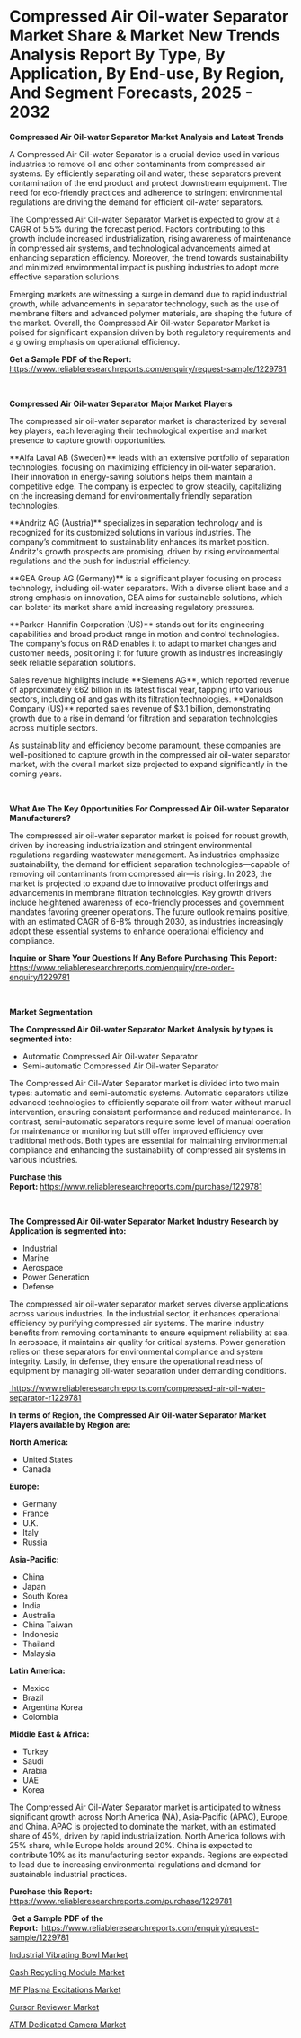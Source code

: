 <p><h1>Compressed Air Oil-water Separator Market Share & Market New Trends Analysis Report By Type, By Application, By End-use, By Region, And Segment Forecasts, 2025 - 2032</h1></p><p><strong>Compressed Air Oil-water Separator Market Analysis and Latest Trends</strong></p>
<p><p>A Compressed Air Oil-water Separator is a crucial device used in various industries to remove oil and other contaminants from compressed air systems. By efficiently separating oil and water, these separators prevent contamination of the end product and protect downstream equipment. The need for eco-friendly practices and adherence to stringent environmental regulations are driving the demand for efficient oil-water separators.</p><p>The Compressed Air Oil-water Separator Market is expected to grow at a CAGR of 5.5% during the forecast period. Factors contributing to this growth include increased industrialization, rising awareness of maintenance in compressed air systems, and technological advancements aimed at enhancing separation efficiency. Moreover, the trend towards sustainability and minimized environmental impact is pushing industries to adopt more effective separation solutions.</p><p>Emerging markets are witnessing a surge in demand due to rapid industrial growth, while advancements in separator technology, such as the use of membrane filters and advanced polymer materials, are shaping the future of the market. Overall, the Compressed Air Oil-water Separator Market is poised for significant expansion driven by both regulatory requirements and a growing emphasis on operational efficiency.</p></p>
<p><strong>Get a Sample PDF of the Report:&nbsp;</strong> <a href="https://www.reliableresearchreports.com/enquiry/request-sample/1229781?utm_campaign=36&utm_medium=2&utm_source=Github&utm_content=ia&utm_term=12042025&utm_id=compressed-air-oil-water-separator">https://www.reliableresearchreports.com/enquiry/request-sample/1229781</a></p>
<p>&nbsp;</p>
<p><strong>Compressed Air Oil-water Separator Major Market Players</strong></p>
<p><p>The compressed air oil-water separator market is characterized by several key players, each leveraging their technological expertise and market presence to capture growth opportunities. </p><p>**Alfa Laval AB (Sweden)** leads with an extensive portfolio of separation technologies, focusing on maximizing efficiency in oil-water separation. Their innovation in energy-saving solutions helps them maintain a competitive edge. The company is expected to grow steadily, capitalizing on the increasing demand for environmentally friendly separation technologies.</p><p>**Andritz AG (Austria)** specializes in separation technology and is recognized for its customized solutions in various industries. The company’s commitment to sustainability enhances its market position. Andritz's growth prospects are promising, driven by rising environmental regulations and the push for industrial efficiency.</p><p>**GEA Group AG (Germany)** is a significant player focusing on process technology, including oil-water separators. With a diverse client base and a strong emphasis on innovation, GEA aims for sustainable solutions, which can bolster its market share amid increasing regulatory pressures.</p><p>**Parker-Hannifin Corporation (US)** stands out for its engineering capabilities and broad product range in motion and control technologies. The company’s focus on R&D enables it to adapt to market changes and customer needs, positioning it for future growth as industries increasingly seek reliable separation solutions.</p><p>Sales revenue highlights include **Siemens AG**, which reported revenue of approximately €62 billion in its latest fiscal year, tapping into various sectors, including oil and gas with its filtration technologies. **Donaldson Company (US)** reported sales revenue of $3.1 billion, demonstrating growth due to a rise in demand for filtration and separation technologies across multiple sectors.</p><p>As sustainability and efficiency become paramount, these companies are well-positioned to capture growth in the compressed air oil-water separator market, with the overall market size projected to expand significantly in the coming years.</p></p>
<p>&nbsp;</p>
<p><strong>What Are The Key Opportunities For Compressed Air Oil-water Separator Manufacturers?</strong></p>
<p><p>The compressed air oil-water separator market is poised for robust growth, driven by increasing industrialization and stringent environmental regulations regarding wastewater management. As industries emphasize sustainability, the demand for efficient separation technologies—capable of removing oil contaminants from compressed air—is rising. In 2023, the market is projected to expand due to innovative product offerings and advancements in membrane filtration technologies. Key growth drivers include heightened awareness of eco-friendly processes and government mandates favoring greener operations. The future outlook remains positive, with an estimated CAGR of 6-8% through 2030, as industries increasingly adopt these essential systems to enhance operational efficiency and compliance.</p></p>
<p><strong>Inquire or Share Your Questions If Any Before Purchasing This Report:</strong> <a href="https://www.reliableresearchreports.com/enquiry/pre-order-enquiry/1229781?utm_campaign=36&utm_medium=2&utm_source=Github&utm_content=ia&utm_term=12042025&utm_id=compressed-air-oil-water-separator">https://www.reliableresearchreports.com/enquiry/pre-order-enquiry/1229781</a></p>
<p>&nbsp;</p>
<p><strong>Market Segmentation</strong></p>
<p><strong>The Compressed Air Oil-water Separator Market Analysis by types is segmented into:</strong></p>
<p><ul><li>Automatic Compressed Air Oil-water Separator</li><li>Semi-automatic Compressed Air Oil-water Separator</li></ul></p>
<p><p>The Compressed Air Oil-Water Separator market is divided into two main types: automatic and semi-automatic systems. Automatic separators utilize advanced technologies to efficiently separate oil from water without manual intervention, ensuring consistent performance and reduced maintenance. In contrast, semi-automatic separators require some level of manual operation for maintenance or monitoring but still offer improved efficiency over traditional methods. Both types are essential for maintaining environmental compliance and enhancing the sustainability of compressed air systems in various industries.</p></p>
<p><strong>Purchase this Report:&nbsp;</strong><a href="https://www.reliableresearchreports.com/purchase/1229781?utm_campaign=36&utm_medium=2&utm_source=Github&utm_content=ia&utm_term=12042025&utm_id=compressed-air-oil-water-separator">https://www.reliableresearchreports.com/purchase/1229781</a></p>
<p>&nbsp;</p>
<p><strong>The Compressed Air Oil-water Separator Market Industry Research by Application is segmented into:</strong></p>
<p><ul><li>Industrial</li><li>Marine</li><li>Aerospace</li><li>Power Generation</li><li>Defense</li></ul></p>
<p><p>The compressed air oil-water separator market serves diverse applications across various industries. In the industrial sector, it enhances operational efficiency by purifying compressed air systems. The marine industry benefits from removing contaminants to ensure equipment reliability at sea. In aerospace, it maintains air quality for critical systems. Power generation relies on these separators for environmental compliance and system integrity. Lastly, in defense, they ensure the operational readiness of equipment by managing oil-water separation under demanding conditions.</p></p>
<p><a href="https://www.reliableresearchreports.com/compressed-air-oil-water-separator-r1229781?utm_campaign=36&utm_medium=2&utm_source=Github&utm_content=ia&utm_term=12042025&utm_id=compressed-air-oil-water-separator">&nbsp;https://www.reliableresearchreports.com/compressed-air-oil-water-separator-r1229781</a></p>
<p><strong>In terms of Region, the Compressed Air Oil-water Separator Market Players available by Region are:</strong></p>
<p>
    <p> <strong> North America: </strong>
        <ul>
            <li>United States</li>
            <li>Canada</li>
        </ul>
        </p> 
    <p> <strong> Europe: </strong>
        <ul>
            <li>Germany</li>
            <li>France</li>
            <li>U.K.</li>
            <li>Italy</li>
            <li>Russia</li>
        </ul>
        </p> 
    <p> <strong> Asia-Pacific: </strong>
        <ul>
            <li>China</li>
            <li>Japan</li>
            <li>South Korea</li>
            <li>India</li>
            <li>Australia</li>
            <li>China Taiwan</li>
            <li>Indonesia</li>
            <li>Thailand</li>
            <li>Malaysia</li>
        </ul>
        </p> 
    <p> <strong> Latin America: </strong>
        <ul>
            <li>Mexico</li>
            <li>Brazil</li>
            <li>Argentina Korea</li>
            <li>Colombia</li>
        </ul>
        </p> 
    <p> <strong> Middle East & Africa: </strong>
        <ul>
            <li>Turkey</li>
            <li>Saudi</li>
            <li>Arabia</li>
            <li>UAE</li>
            <li>Korea</li>
        </ul>
    </p>
    </p>
<p><p>The Compressed Air Oil-Water Separator market is anticipated to witness significant growth across North America (NA), Asia-Pacific (APAC), Europe, and China. APAC is projected to dominate the market, with an estimated share of 45%, driven by rapid industrialization. North America follows with 25% share, while Europe holds around 20%. China is expected to contribute 10% as its manufacturing sector expands. Regions are expected to lead due to increasing environmental regulations and demand for sustainable industrial practices.</p></p>
<p><strong>Purchase this Report: </strong><a href="https://www.reliableresearchreports.com/purchase/1229781?utm_campaign=36&utm_medium=2&utm_source=Github&utm_content=ia&utm_term=12042025&utm_id=compressed-air-oil-water-separator">https://www.reliableresearchreports.com/purchase/1229781</a></p>
<p>&nbsp;<strong>Get a Sample PDF of the Report:&nbsp;&nbsp;</strong><a href="https://www.reliableresearchreports.com/enquiry/request-sample/1229781?utm_campaign=36&utm_medium=2&utm_source=Github&utm_content=ia&utm_term=12042025&utm_id=compressed-air-oil-water-separator">https://www.reliableresearchreports.com/enquiry/request-sample/1229781</a></p>
<p><strong></strong></p>
<p><p><a href="https://github.com/hedbomkrahe/Market-Research-Report-List-1/blob/main/industrial-vibrating-bowl-market.md?utm_campaign=36&utm_medium=2&utm_source=Github&utm_content=ia&utm_term=12042025&utm_id=compressed-air-oil-water-separator">Industrial Vibrating Bowl Market</a></p><p><a href="https://github.com/nkbaroga/Market-Research-Report-List-1/blob/main/cash-recycling-module-market.md?utm_campaign=36&utm_medium=2&utm_source=Github&utm_content=ia&utm_term=12042025&utm_id=compressed-air-oil-water-separator">Cash Recycling Module Market</a></p><p><a href="https://github.com/elvutedipela/Market-Research-Report-List-1/blob/main/mf-plasma-excitations-market.md?utm_campaign=36&utm_medium=2&utm_source=Github&utm_content=ia&utm_term=12042025&utm_id=compressed-air-oil-water-separator">MF Plasma Excitations Market</a></p><p><a href="https://github.com/lateshab69/Market-Research-Report-List-1/blob/main/cursor-reviewer-market.md?utm_campaign=36&utm_medium=2&utm_source=Github&utm_content=ia&utm_term=12042025&utm_id=compressed-air-oil-water-separator">Cursor Reviewer Market</a></p><p><a href="https://github.com/rosalinebhakta48/Market-Research-Report-List-1/blob/main/atm-dedicated-camera-market.md?utm_campaign=36&utm_medium=2&utm_source=Github&utm_content=ia&utm_term=12042025&utm_id=compressed-air-oil-water-separator">ATM Dedicated Camera Market</a></p></p>